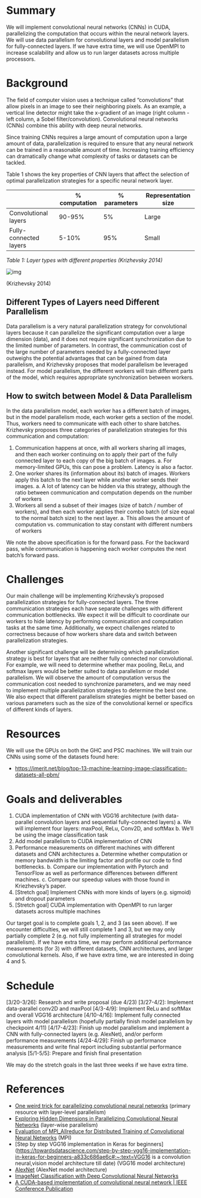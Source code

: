 # Summary
We will implement convolutional neural networks (CNNs) in CUDA, parallelizing the computation that occurs within the neural network layers. We will use data parallelism for convolutional layers and model parallelism for fully-connected layers. If we have extra time, we will use OpenMPI to increase scalability and allow us to run larger datasets across multiple processors.

# Background
The field of computer vision uses a technique called “convolutions” that allow pixels in an image to see their neighboring pixels. As an example, a vertical line detector might take the x-gradient of an image (right column - left column, a Sobel filter/convolution). Convolutional neural networks (CNNs) combine this ability with deep neural networks.

Since training CNNs requires a large amount of computation upon a large amount of data, parallelization is required to ensure that any neural network can be trained in a reasonable amount of time. Increasing training efficiency can dramatically change what complexity of tasks or datasets can be tackled.

Table 1 shows the key properties of CNN layers that affect the selection of optimal parallelization strategies for a specific neural network layer. 

|                        | % computation | % parameters | Representation size |
| ---------------------- | ------------- | ------------ | ------------------- |
| Convolutional layers   | 90-95%        | 5%           | Large               |
| Fully-connected layers | 5-10%         | 95%          | Small               |

*Table 1: Layer types with different properties (Krizhevsky 2014)*

![img](https://lh4.googleusercontent.com/jug5B05y0eKeuQ21qK4DeR83cxjlqWINRQwOUIYwwiuTpVcTtoWmC0E8RDoIOgVCUPYvtQbeXIDqRe6hUQbyL6gKE4Gz3qWsiuu37HlZ5syihv-rwKDZvC5uGbhqKkGS5Tgs9W8g)

(Krizhevsky 2014)

## Different Types of Layers need Different Parallelism
Data parallelism is a very natural parallelization strategy for convolutional layers because it can parallelize the significant computation over a large dimension (data), and it does not require significant synchronization due to the limited number of parameters. In contrast, the communication cost of the large number of parameters needed by a fully-connected layer outweighs the potential advantages that can be gained from data parallelism, and Krizhevsky proposes that model parallelism be leveraged instead. For model parallelism, the different workers will train different parts of the model, which requires appropriate synchronization between workers.

## How to switch between Model & Data Parallelism
In the data parallelism model, each worker has a different batch of images, but in the model parallelism mode, each worker gets a section of the model. Thus, workers need to communicate with each other to share batches. Krizhevsky proposes three categories of parallelization strategies for this communication and computation:

1. Communication happens at once, with all workers sharing all images, and then each worker continuing on to apply their part of the fully connected layer to each copy of the big batch of images.
    a. For memory-limited GPUs, this can pose a problem. Latency is also a factor.
2. One worker shares its (information about its) batch of images. Workers apply this batch to the next layer while another worker sends their images.
    a. A lot of latency can be hidden via this strategy, although the ratio between communication and computation depends on the number of workers
3. Workers all send a subset of their images (size of batch / number of workers), and then each worker applies their combo batch (of size equal to the normal batch size) to the next layer.
    a. This allows the amount of computation vs. communication to stay constant with different numbers of workers

We note the above specification is for the forward pass. For the backward pass, while communication is happening each worker computes the next batch’s forward pass.

# Challenges
Our main challenge will be implementing Krizhevsky’s proposed parallelization strategies for fully-connected layers. The three communication strategies each have separate challenges with different communication bottlenecks. We expect it will be difficult to coordinate our workers to hide latency by performing communication and computation tasks at the same time. Additionally, we expect challenges related to correctness because of how workers share data and switch between parallelization strategies.

Another significant challenge will be determining which parallelization strategy is best for layers that are neither fully connected nor convolutional. For example, we will need to determine whether max pooling, ReLu, and softmax layers would be better suited to data parallelism or model parallelism. We will observe the amount of computation versus the communication cost needed to synchronize parameters, and we may need to implement multiple parallelization strategies to determine the best one. We also expect that different parallelism strategies might be better based on various parameters such as the size of the convolutional kernel or specifics of different kinds of layers.
# Resources
We will use the GPUs on both the GHC and PSC machines. We will train our CNNs using some of the datasets found here: 
- https://imerit.net/blog/top-13-machine-learning-image-classification-datasets-all-pbm/

# Goals and deliverables
1. CUDA implementation of CNN with VGG16 architecture (with data-parallel convolution layers and sequential fully-connected layers)
   a. We will implement four layers: maxPool, ReLu, Conv2D, and softMax
   b. We’ll be using the image classification task
2. Add model parallelism to CUDA implementation of CNN
3. Performance measurements on different machines with different datasets and CNN architectures
    a. Determine whether computation or memory bandwidth is the limiting factor and profile our code to find bottlenecks. 
    b. Compare our implementation with Pytorch and TensorFlow as well as performance differences between different machines.
    c. Compare our speedup values with those found in Kriezhevsky’s paper.
6. [Stretch goal] Implement CNNs with more kinds of layers (e.g. sigmoid) and dropout parameters
7. [Stretch goal] CUDA implementation with OpenMPI to run larger datasets across multiple machines

Our target goal is to complete goals 1, 2, and 3 (as seen above). If we encounter difficulties, we will still complete 1 and 3, but we may only partially complete 2 (e.g. not fully implementing all strategies for model parallelism). If we have extra time, we may perform additional performance measurements (for 3) with different datasets, CNN architectures, and larger convolutional kernels. Also, if we have extra time, we are interested in doing 4 and 5. 
# Schedule
[3/20-3/26]: Research and write proposal (due 4/23)
[3/27-4/2]: Implement data-parallel conv2D and maxPool
[4/3-4/9]: Implement ReLu and softMax and overall VGG16 architecture
[4/10-4/16]: Implement fully connected layers with model parallelism (hopefully partially finish model parallelism by checkpoint 4/11)
[4/17-4/23]: Finish up model parallelism and implement a CNN with fully-connected layers (e.g. AlexNet), and/or perform performance measurements 
[4/24-4/29]: Finish up performance measurements and write final report including substantial performance analysis
[5/1-5/5]: Prepare and finish final presentation

We may do the stretch goals in the last three weeks if we have extra time.

# References
- [One weird trick for parallelizing convolutional neural networks](https://arxiv.org/pdf/1404.5997.pdfï¼‰ã€‚) (primary resource with layer-level parallelism)
- [Exploring Hidden Dimensions in Parallelizing Convolutional Neural Networks](http://proceedings.mlr.press/v80/jia18a/jia18a.pdf?ref=https://codemonkey.link) (layer-wise parallelism)
- [Evaluation of MPI_Allreduce for Distributed Training of Convolutional Neural Networks](https://ieeexplore.ieee.org/abstract/document/9407073) (MPI)
- [Step by step VGG16 implementation in Keras for beginners](https://towardsdatascience.com/step-by-step-vgg16-implementation-in-keras-for-beginners-a833c686ae6c#:~:text=VGG16 is a convolution neural,vision model architecture till date) (VGG16 model architecture)
- [AlexNet](https://en.wikipedia.org/wiki/AlexNet) (AlexNet model architecture)
- [ImageNet Classification with Deep Convolutional Neural Networks](https://papers.nips.cc/paper/2012/hash/c399862d3b9d6b76c8436e924a68c45b-Abstract.html)
- [A CUDA-based implementation of convolutional neural network | IEEE Conference Publication](https://ieeexplore.ieee.org/document/8320682)
